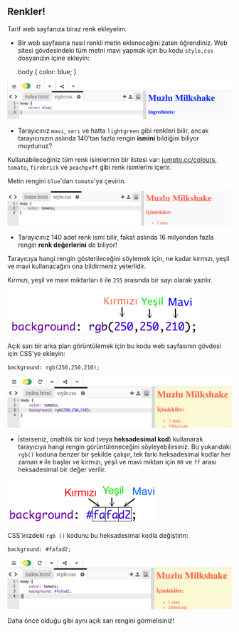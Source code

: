 ## Renkler!

Tarif web sayfanıza biraz renk ekleyelim.

+ Bir web sayfasına nasıl renkli metin ekleneceğini zaten öğrendiniz. Web sitesi gövdesindeki tüm metni mavi yapmak için bu kodu `style.css` dosyanızın içine ekleyin:

    body {
        color: blue;
    }
    

![ekran görüntüsü](images/recipe-blue.png)

+ Tarayıcınız `mavi`, `sarı` ve hatta `lightgreen` gibi renkleri bilir, ancak tarayıcınızın aslında 140'tan fazla rengin **ismini** bildiğini biliyor muydunuz?

Kullanabileceğiniz tüm renk isimlerinin bir listesi var: [jumpto.cc/colours](http://jumpto.cc/colours), `tomato`, `firebrick` ve `peachpuff` gibi renk isimlerini içerir.

Metin rengini `blue`'dan `tomato`'ya çevirin.

![ekran görüntüsü](images/recipe-tomato.png)

+ Tarayıcınız 140 adet renk ismi bilir, fakat aslında 16 milyondan fazla rengin **renk değerlerini** de biliyor!

Tarayıcıya hangi rengin gösterileceğini söylemek için, ne kadar kırmızı, yeşil ve mavi kullanacağını ona bildirmeniz yeterlidir.

Kırmızı, yeşil ve mavi miktarları `0` ile `255` arasında bir sayı olarak yazılır.

![ekran görüntüsü](images/recipe-rgb-img.png)

Açık sarı bir arka plan görüntülemek için bu kodu web sayfasının gövdesi için CSS'ye ekleyin:

    background: rgb(250,250,210);
    

![ekran görüntüsü](images/recipe-rgb.png)

+ İsterseniz, onaltılık bir kod (veya **heksadesimal kod**) kullanarak tarayıcıya hangi rengin görüntüleneceğini söyleyebilirsiniz. Bu yukarıdaki `rgb()` koduna benzer bir şekilde çalışır, tek farkı heksadesimal kodlar her zaman `#` ile başlar ve kırmızı, yeşil ve mavi miktarı için `00` ve `ff` arası heksadesimal bir değer verilir.

![ekran görüntüsü](images/recipe-hex-img.png)

CSS'inizdeki `rgb ()` kodunu bu heksadesimal kodla değiştirin:

    background: #fafad2;
    

![ekran görüntüsü](images/recipe-hex.png)

Daha önce olduğu gibi aynı açık sarı rengini görmelisiniz!